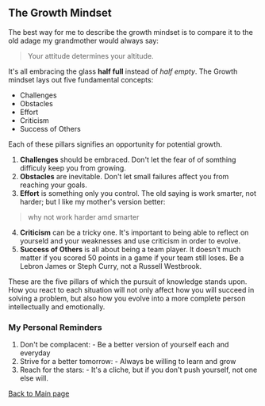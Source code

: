 ## The Growth Mindset
  
  The best way for me to describe the growth mindset is to compare it to the old adage my grandmother would always say:
  
  > Your attitude determines your altitude.
 
  It's all embracing the glass **half full** instead of *half empty*. The Growth mindset lays out five fundamental concepts: 
  - Challenges 
  - Obstacles 
  - Effort  
  - Criticism 
  - Success of Others

  Each of these pillars signifies an opportunity for potential growth. 

  1. **Challenges** should be embraced. Don't let the fear of of somthing difficuly keep you from growing.
  2. **Obstacles** are inevitable. Don't let small failures affect you from reaching your goals.
  3. **Effort** is something only you control. The old saying is work smarter, not harder; but I like my mother's version better:
  > why not work harder amd smarter
  4. **Criticism** can be a tricky one. It's important to being able to reflect on yourseld and your weaknesses and use criticism in order to evolve.
  5. **Success of Others** is all about being a team player. It doesn't much matter if you scored 50 points in a game if your team still loses. Be a Lebron James or Steph Curry, not a Russell Westbrook.
 
  These are the five pillars of which the pursuit of knowledge stands upon. How you react to each situation will not only affect how you will succeed in solving a problem, but also how you evolve into a more complete person intellectually and emotionally. 

 ### **My Personal Reminders**
  
  1. Don't be complacent:
    - Be a better version of yourself each and everyday
  2. Strive for a better tomorrow: 
    - Always be willing to learn and grow
  3. Reach for the stars: 
    - It's a cliche, but if you don't push yourself, not one else will.


[Back to Main page](README.md)
